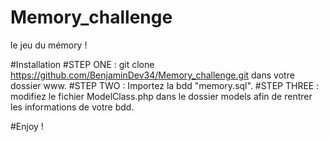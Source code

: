 # Memory_challenge
le jeu du mémory ! 

#Installation 
#STEP ONE : git clone https://github.com/BenjaminDev34/Memory_challenge.git dans votre dossier www.
#STEP TWO : Importez la bdd "memory.sql".
#STEP THREE : modifiez le fichier ModelClass.php dans le dossier models afin de rentrer les informations de votre bdd.

#Enjoy !
